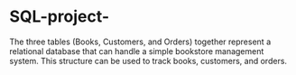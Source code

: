 # SQL-project-
The three tables (Books, Customers, and Orders) together represent a relational database that can handle a simple bookstore management system. This structure can be used to track books, customers, and orders. 
